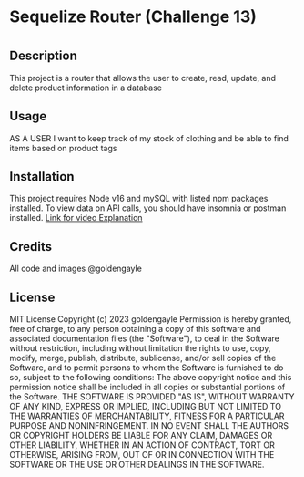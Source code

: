 # Sequelize Router (Challenge 13)
# 
## Description
This project is a router that allows the user to create, read, update, and delete product information in a database
## Usage
AS A USER I want to keep track of my stock of clothing and be able to find items based on product tags



## Installation
This project requires Node v16 and mySQL with listed npm packages installed. To view data on API calls, you should have insomnia or postman installed. 
 <a href= "https://drive.google.com/file/d/1fQz_XXP-KpiU3ea_AQiIf1tIeBykCr2e/view "> Link for video Explanation </a>
 

## Credits
All code and images @goldengayle

## License
MIT License
Copyright (c) 2023 goldengayle
Permission is hereby granted, free of charge, to any person obtaining a copy of this software and associated documentation files (the "Software"), to deal in the Software without restriction, including without limitation the rights to use, copy, modify, merge, publish, distribute, sublicense, and/or sell copies of the Software, and to permit persons to whom the Software is furnished to do so, subject to the following conditions:
The above copyright notice and this permission notice shall be included in all copies or substantial portions of the Software.
THE SOFTWARE IS PROVIDED "AS IS", WITHOUT WARRANTY OF ANY KIND, EXPRESS OR IMPLIED, INCLUDING BUT NOT LIMITED TO THE WARRANTIES OF MERCHANTABILITY, FITNESS FOR A PARTICULAR PURPOSE AND NONINFRINGEMENT. IN NO EVENT SHALL THE AUTHORS OR COPYRIGHT HOLDERS BE LIABLE FOR ANY CLAIM, DAMAGES OR OTHER LIABILITY, WHETHER IN AN ACTION OF CONTRACT, TORT OR OTHERWISE, ARISING FROM, OUT OF OR IN CONNECTION WITH THE SOFTWARE OR THE USE OR OTHER DEALINGS IN THE SOFTWARE.

